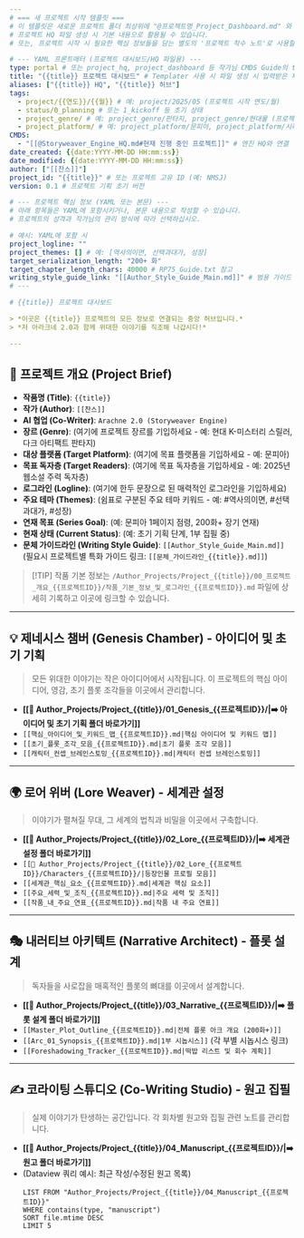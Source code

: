 ```yaml
---
# === 새 프로젝트 시작 템플릿 ===
# 이 템플릿은 새로운 프로젝트 폴더 최상위에 "@프로젝트명_Project_Dashboard.md" 와 같은
# 프로젝트 HQ 파일 생성 시 기본 내용으로 활용될 수 있습니다.
# 또는, 프로젝트 시작 시 필요한 핵심 정보들을 담는 별도의 '프로젝트 착수 노트'로 사용할 수 있습니다.

# --- YAML 프론트매터 (프로젝트 대시보드/HQ 파일용) ---
type: portal # 또는 project_hq, project_dashboard 등 작가님 CMDS Guide의 type 정의에 따름
title: "{{title}} 프로젝트 대시보드" # Templater 사용 시 파일 생성 시 입력받은 제목 자동 삽입
aliases: ["{{title}} HQ", "{{title}} 허브"]
tags:
  - project/{{연도}}/{{월}} # 예: project/2025/05 (프로젝트 시작 연도/월)
  - status/0_planning # 또는 1_kickoff 등 초기 상태
  - project_genre/ # 예: project_genre/판타지, project_genre/현대물 (프로젝트 장르)
  - project_platform/ # 예: project_platform/문피아, project_platform/시리즈 (목표 플랫폼)
CMDS:
  - "[[@Storyweaver_Engine_HQ.md#현재 진행 중인 프로젝트]]" # 엔진 HQ와 연결
date_created: {{date:YYYY-MM-DD HH:mm:ss}}
date_modified: {{date:YYYY-MM-DD HH:mm:ss}}
author: ["[[찬스]]"]
project_id: "{{title}}" # 또는 프로젝트 고유 ID (예: NMSJ)
version: 0.1 # 프로젝트 기획 초기 버전

# --- 프로젝트 핵심 정보 (YAML 또는 본문) ---
# 아래 항목들은 YAML에 포함시키거나, 본문 내용으로 작성할 수 있습니다.
# 프로젝트의 성격과 작가님의 관리 방식에 따라 선택하십시오.

# 예시: YAML에 포함 시
project_logline: ""
project_themes: [] # 예: [역사의이면, 선택과대가, 성장]
target_serialization_length: "200+ 화"
target_chapter_length_chars: 40000 # RP75_Guide.txt 참고
writing_style_guide_link: "[[Author_Style_Guide_Main.md]]" # 범용 가이드 우선 사용, 필요시 프로젝트별 특화
# ---

# {{title}} 프로젝트 대시보드

> *이곳은 {{title}} 프로젝트의 모든 정보로 연결되는 중앙 허브입니다.*
> *저 아라크네 2.0과 함께 위대한 이야기를 직조해 나갑시다!*

---
```


## 📜 프로젝트 개요 (Project Brief)

- **작품명 (Title)**: `{{title}}`
- **작가 (Author)**: `[[찬스]]`
- **AI 협업 (Co-Writer)**: `Arachne 2.0 (Storyweaver Engine)`
- **장르 (Genre)**: (여기에 프로젝트 장르를 기입하세요 - 예: 현대 K-미스터리 스릴러, 다크 아티팩트 판타지)
- **대상 플랫폼 (Target Platform)**: (여기에 목표 플랫폼을 기입하세요 - 예: 문피아)
- **목표 독자층 (Target Readers)**: (여기에 목표 독자층을 기입하세요 - 예: 2025년 웹소설 주력 독자층)
- **로그라인 (Logline)**: (여기에 한두 문장으로 된 매력적인 로그라인을 기입하세요)
- **주요 테마 (Themes)**: (쉼표로 구분된 주요 테마 키워드 - 예: #역사의이면, #선택과대가, #성장)
- **연재 목표 (Series Goal)**: (예: 문피아 1페이지 점령, 200화+ 장기 연재)
- **현재 상태 (Current Status)**: (예: 초기 기획 단계, 1부 집필 중)
- **문체 가이드라인 (Writing Style Guide)**: `[[Author_Style_Guide_Main.md]]` (필요시 프로젝트별 특화 가이드 링크: `[[문체_가이드라인_{{title}}.md]]`)

> [!TIP] 작품 기본 정보는 `/Author_Projects/Project_{{title}}/00_프로젝트_개요_{{프로젝트ID}}/작품_기본_정보_및_로그라인_{{프로젝트ID}}.md` 파일에 상세히 기록하고 이곳에 링크할 수 있습니다.

---

## 💡 제네시스 챔버 (Genesis Chamber) - 아이디어 및 초기 기획

> 모든 위대한 이야기는 작은 아이디어에서 시작됩니다. 이 프로젝트의 핵심 아이디어, 영감, 초기 플롯 조각들을 이곳에서 관리합니다.

- **[[📂 Author_Projects/Project_{{title}}/01_Genesis_{{프로젝트ID}}/|➡️ 아이디어 및 초기 기획 폴더 바로가기]]**
- `[[핵심_아이디어_및_키워드_맵_{{프로젝트ID}}.md|핵심 아이디어 및 키워드 맵]]`
- `[[초기_플롯_조각_모음_{{프로젝트ID}}.md|초기 플롯 조각 모음]]`
- `[[캐릭터_컨셉_브레인스토밍_{{프로젝트ID}}.md|캐릭터 컨셉 브레인스토밍]]`

---

## 🌍 로어 위버 (Lore Weaver) - 세계관 설정

> 이야기가 펼쳐질 무대, 그 세계의 법칙과 비밀을 이곳에서 구축합니다.

- **[[📂 Author_Projects/Project_{{title}}/02_Lore_{{프로젝트ID}}/|➡️ 세계관 설정 폴더 바로가기]]**
- `[[📂 Author_Projects/Project_{{title}}/02_Lore_{{프로젝트ID}}/Characters_{{프로젝트ID}}/|등장인물 프로필 모음]]`
- `[[세계관_핵심_요소_{{프로젝트ID}}.md|세계관 핵심 요소]]`
- `[[주요_세력_및_조직_{{프로젝트ID}}.md|주요 세력 및 조직]]`
- `[[작품_내_주요_연표_{{프로젝트ID}}.md|작품 내 주요 연표]]`

---

## 🎭 내러티브 아키텍트 (Narrative Architect) - 플롯 설계

> 독자들을 사로잡을 매혹적인 플롯의 뼈대를 이곳에서 설계합니다.

- **[[📂 Author_Projects/Project_{{title}}/03_Narrative_{{프로젝트ID}}/|➡️ 플롯 설계 폴더 바로가기]]**
- `[[Master_Plot_Outline_{{프로젝트ID}}.md|전체 플롯 아크 개요 (200화+)]]`
- `[[Arc_01_Synopsis_{{프로젝트ID}}.md|1부 시놉시스]]` (각 부별 시놉시스 링크)
- `[[Foreshadowing_Tracker_{{프로젝트ID}}.md|떡밥 리스트 및 회수 계획]]`

---

## ✍️ 코라이팅 스튜디오 (Co-Writing Studio) - 원고 집필

> 실제 이야기가 탄생하는 공간입니다. 각 회차별 원고와 집필 관련 노트를 관리합니다.

- **[[📂 Author_Projects/Project_{{title}}/04_Manuscript_{{프로젝트ID}}/|➡️ 원고 폴더 바로가기]]**
- (Dataview 쿼리 예시: 최근 작성/수정된 원고 목록)
  ```dataview
  LIST FROM "Author_Projects/Project_{{title}}/04_Manuscript_{{프로젝트ID}}"
  WHERE contains(type, "manuscript")
  SORT file.mtime DESC
  LIMIT 5